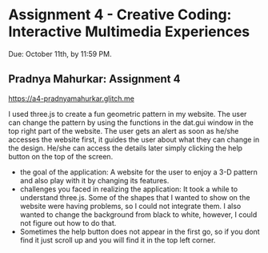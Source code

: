 Assignment 4 - Creative Coding: Interactive Multimedia Experiences
===

Due: October 11th, by 11:59 PM.

## Pradnya Mahurkar: Assignment 4
https://a4-pradnyamahurkar.glitch.me

I used three.js to create a fun geometric pattern in my website. The user can change the pattern by using the functions in the dat.gui window in the top right part of the website. The user gets an alert as soon as he/she accesses the website first, it guides the user about what they can change in the design. He/she can access the details later simply clicking the help button on the top of the screen.

- the goal of the application: A website for the user to enjoy a 3-D pattern and also play with it by changing its features.
- challenges you faced in realizing the application: It took a while to understand three.js. Some of the shapes that I wanted to show on the website were having problems, so I could not integrate them. I also wanted to change the background from black to white, however, I could not figure out how to do that.
- Sometimes the help button does not appear in the first go, so if you dont find it just scroll up and you will find it in the top left corner.
